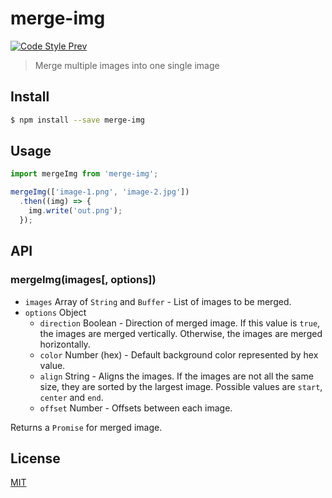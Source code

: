 # merge-img

[![Code Style Prev](https://img.shields.io/badge/code%20style-prev-32c8fc.svg?style=flat-square)](https://github.com/preco21/eslint-config-prev)

> Merge multiple images into one single image

## Install

```bash
$ npm install --save merge-img
```

## Usage

```javascript
import mergeImg from 'merge-img';

mergeImg(['image-1.png', 'image-2.jpg'])
  .then((img) => {
    img.write('out.png');
  });
```

## API

### mergeImg(images[, options])

* `images` Array of `String` and `Buffer` - List of images to be merged.
* `options` Object
  * `direction` Boolean - Direction of merged image. If this value is `true`, the images are merged vertically. Otherwise, the images are merged horizontally.
  * `color` Number (hex) - Default background color represented by hex value.
  * `align` String - Aligns the images. If the images are not all the same size, they are sorted by the largest image. Possible values are `start`, `center` and `end`.
  * `offset` Number - Offsets between each image.

Returns a `Promise` for merged image.

## License

[MIT](https://preco.mit-license.org/)
